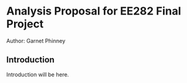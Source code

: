 # Analysis Proposal for EE282 Final Project

Author: Garnet Phinney

## Introduction

Introduction will be here.

